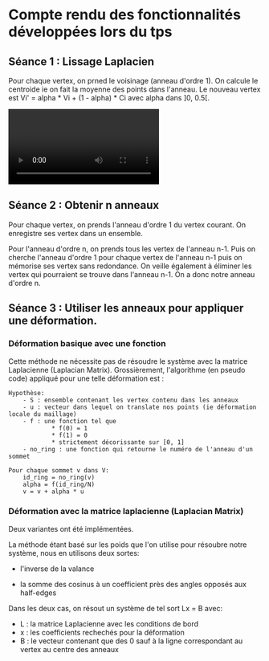 
# Compte rendu des fonctionnalités développées lors du tps


## Séance 1 : Lissage Laplacien

Pour chaque vertex, on prned le voisinage (anneau d'ordre 1).
On calcule le centroide ie on fait la moyenne des points dans l'anneau.
Le nouveau vertex est Vi' = alpha * Vi + (1 - alpha) * Ci  avec alpha dans ]0, 0.5[.

![laplacian](https://user-images.githubusercontent.com/60817301/208491180-d6b863dd-fb27-4386-a3c9-8bc45e7983b2.mp4)


## Séance 2 : Obtenir n anneaux

Pour chaque vertex, on prends l'anneau d'ordre 1 du vertex courant.
On enregistre ses vertex dans un ensemble.

Pour l'anneau d'ordre n, on prends tous les vertex de l'anneau n-1.
Puis on cherche l'anneau d'ordre 1 pour chaque vertex de l'anneau n-1
puis on mémorise ses vertex sans redondance. On veille également à éliminer
les vertex qui pourraient se trouve dans l'anneau n-1.
On a donc notre anneau d'ordre n.

## Séance 3 : Utiliser les anneaux pour appliquer une déformation.

### Déformation basique avec une fonction

Cette méthode ne nécessite pas de résoudre le système avec la matrice Laplacienne (Laplacian Matrix).
Grossièrement, l'algorithme (en pseudo code) appliqué pour une telle déformation est :

```
Hypothèse:
    - S : ensemble contenant les vertex contenu dans les anneaux
    - u : vecteur dans lequel on translate nos points (ie déformation locale du maillage)
    - f : une fonction tel que
            * f(0) = 1
            * f(1) = 0
            * strictement décorissante sur [0, 1] 
    - no_ring : une fonction qui retourne le numéro de l'anneau d'un sommet
    
Pour chaque sommet v dans V:
    id_ring = no_ring(v)
    alpha = f(id_ring/N)
    v = v + alpha * u
```

### Déformation avec la matrice laplacienne (Laplacian Matrix)


Deux variantes ont été implémentées.

La méthode étant basé sur les poids que l'on utilise pour résoubre notre système, nous en utilisons deux sortes:

- l'inverse de la valance


- la somme des cosinus à un coefficient près des angles opposés aux half-edges 


Dans les deux cas, on résout un système de tel sort Lx = B avec:
- L : la matrice Laplacienne avec les conditions de bord
- x : les coefficients rechechés pour la déformation
- B : le vecteur contenant que des 0 sauf à la ligne correspondant au vertex au centre des anneaux


